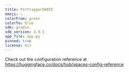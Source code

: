 ```yaml
---
title: PorttaggerDANTE
emoji: ✍️
colorFrom: green
colorTo: blue
sdk: gradio
sdk_version: 3.9.1
app_file: app.py
pinned: true
license: mit
---
```


Check out the configuration reference at https://huggingface.co/docs/hub/spaces-config-reference